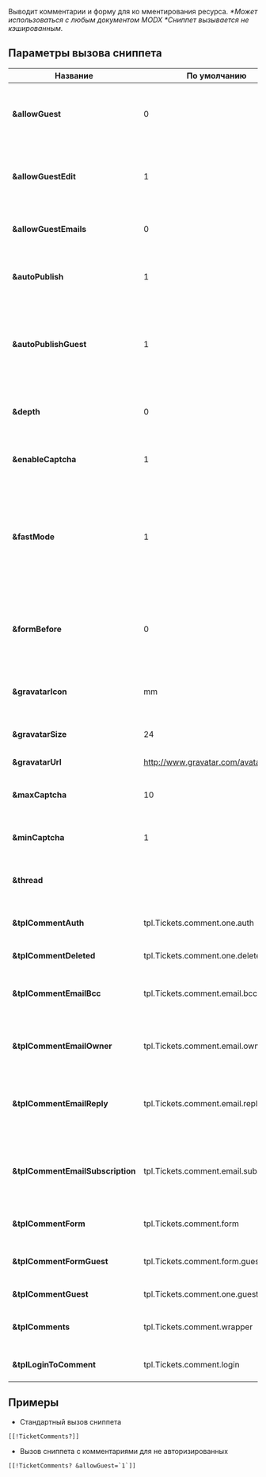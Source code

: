 Выводит комментарии и форму для ко мментирования ресурса.
*\*Может использоваться с любым документом MODX*
*\*Сниппет вызывается не кэшированным.*

## Параметры вызова сниппета

Название							| По умолчанию							| Описание
------------------------------------|---------------------------------------|------------------------------
**&allowGuest**						| 0										| Включить возможность комментирования для неавторизованных пользователей?
**&allowGuestEdit**					| 1										| Разрешать неавторизованным пользователям редактировать свои комментарии?
**&allowGuestEmails**				| 0										| Отправлять гостям почтовые уведомления об ответах?
**&autoPublish**					| 1										| Автоматически публиковать все новые комментарии, без премодерации.
**&autoPublishGuest**				| 1										| Автоматически публиковать все новые комментарии неавторизованных пользователей, без премодерации.
**&depth**							| 0										| Целое число, для указания максимальной глубины ветки комментариев.
**&enableCaptcha**					| 1										| Включить защиту от спама для неавторизованных пользователей?
**&fastMode**						| 1										| Если включено - в чанк результата будут подставлены только значения из БД. Все необработанные теги MODX, такие как фильтры, вызов сниппетов и другие - будут вырезаны.
**&formBefore**						| 0										| Расположить форму комментирования перед комментариями. По умолчанию - нет.
**&gravatarIcon**					| mm									| Если аватарка пользователя не найдена, грузить эту картинку на замену.
**&gravatarSize**					| 24									| Размер загружаемого аватара
**&gravatarUrl**					| http://www.gravatar.com/avatar/		| Адрес для загрузки аватаров
**&maxCaptcha**						| 10									| Максимальное число для генерации кода защиты от спама.
**&minCaptcha**						| 1										| Минимальное число для генерации кода защиты от спама.
**&thread**							|  										| Имя ветки комментариев. По умолчанию, "resource-[[*id]]".
**&tplCommentAuth**					| tpl.Tickets.comment.one.auth			| Чанк комментария для показа авторизованному пользователю.
**&tplCommentDeleted**				| tpl.Tickets.comment.one.deleted		| Чанк удалённого комментария.
**&tplCommentEmailBcc**				| tpl.Tickets.comment.email.bcc			| Чанк для уведомления админов сайта о новом комментарии.
**&tplCommentEmailOwner**			| tpl.Tickets.comment.email.owner		| Чанк для уведомления владельца тикета о новом комментарии.
**&tplCommentEmailReply**			| tpl.Tickets.comment.email.reply		| Чанк для уведомления пользователя о том, что на его комментарий появился ответ.
**&tplCommentEmailSubscription**	| tpl.Tickets.comment.email.subscription| Чанк для уведомления подписанного пользователя, что в теме появился новый комментарий.
**&tplCommentForm**					| tpl.Tickets.comment.form				| Чанк для формы добавления нового комментария.
**&tplCommentFormGuest**			| tpl.Tickets.comment.form.guest		| Чанк для формы добавления нового комментария гостям.
**&tplCommentGuest**				| tpl.Tickets.comment.one.guest			| Чанк комментария для показа гостям.
**&tplComments**					| tpl.Tickets.comment.wrapper			| Чанк обертка для всех комментариев страницы.
**&tplLoginToComment**				| tpl.Tickets.comment.login				| Чанк с требованием авторизоваться.

## Примеры

* Стандартный вызов сниппета
```
[[!TicketComments?]]
```

* Вызов сниппета с комментариями для не авторизированных
```
[[!TicketComments? &allowGuest=`1`]]
```
